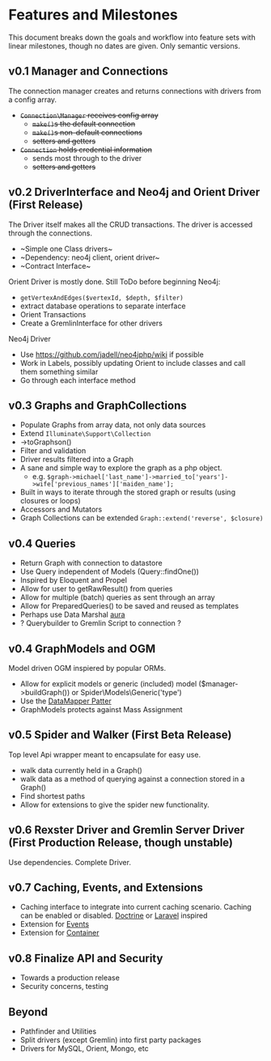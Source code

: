 # Features and Milestones
This document breaks down the goals and workflow into feature sets with linear milestones, though no dates are given. Only semantic versions.

## v0.1 Manager and Connections
The connection manager creates and returns connections with drivers from a config array. 
  * ~~`Connection\Manager` receives config array~~
    * ~~`make()`s the default connection~~
    * ~~`make()`s non-default connections~~
    * ~~setters and getters~~
  * ~~`Connection` holds credential information~~
    * sends most through to the driver
    * ~~setters and getters~~
  
## v0.2 DriverInterface and Neo4j and Orient Driver (First Release)
The Driver itself makes all the CRUD transactions. The driver is accessed through the connections.
  * ~Simple one Class drivers~
  * ~Dependency: neo4j client, orient driver~
  * ~Contract Interface~
  
  Orient Driver is mostly done. Still ToDo before beginning Neo4j:
  * `getVertexAndEdges($vertexId, $depth, $filter)`
  * extract database operations to separate interface
  * Orient Transactions
  * Create a GremlinInterface for other drivers
  
  Neo4j Driver
  * Use https://github.com/jadell/neo4jphp/wiki if possible
  * Work in Labels, possibly updating Orient to include classes and call them something similar
  * Go through each interface method
  
## v0.3 Graphs and GraphCollections
  * Populate Graphs from array data, not only data sources
  * Extend `Illuminate\Support\Collection`
  * ->toGraphson()
  * Filter and validation
  * Driver results filtered into a Graph
  * A sane and simple way to explore the graph as a php object.
    * e.g. `$graph->michael['last_name']->married_to['years']->wife['previous_names']['maiden_name'];`
  * Built in ways to iterate through the stored graph or results (using closures or loops)
  * Accessors and Mutators
  * Graph Collections can be extended `Graph::extend('reverse', $closure)`
  
## v0.4 Queries
  * Return Graph with connection to datastore
  * Use Query independent of Models (Query::findOne())
  * Inspired by Eloquent and Propel
  * Allow for user to getRawResult() from queries
  * Allow for multiple (batch) queries as sent through an array
  * Allow for PreparedQueries() to be saved and reused as templates
  * Perhaps use Data Marshal [aura](https://github.com/auraphp/Aura.Marshal/tree/master)
  * ? Querybuilder to Gremlin Script to connection ?

## v0.4 GraphModels and OGM
Model driven OGM inspiered by popular ORMs.
  * Allow for explicit models or generic (included) model ($manager->buildGraph()) or Spider\Models\Generic('type')
  * Use the [DataMapper Patter](http://martinfowler.com/eaaCatalog/dataMapper.html)
  * GraphModels protects against Mass Assignment

## v0.5 Spider and Walker (First Beta Release)
Top level Api wrapper meant to encapsulate for easy use.
  * walk data currently held in a Graph()
  * walk data as a method of querying against a connection stored in a Graph()
  * Find shortest paths
  * Allow for extensions to give the spider new functionality.

## v0.6 Rexster Driver and Gremlin Server Driver (First Production Release, though unstable)
Use dependencies. Complete Driver.

## v0.7 Caching, Events, and Extensions
  * Caching interface to integrate into current caching scenario. Caching can be enabled or disabled.
   [Doctrine](https://packagist.org/packages/doctrine/cache) or [Laravel](https://packagist.org/packages/illuminate/cache) inspired
  * Extension for [Events](http://event.thephpleague.com/2.0/)
  * Extension for [Container](http://container.thephpleague.com/)
  
## v0.8 Finalize API and Security
  * Towards a production release
  * Security concerns, testing

## Beyond
  * Pathfinder and Utilities
  * Split drivers (except Gremlin) into first party packages
  * Drivers for MySQL, Orient, Mongo, etc

  